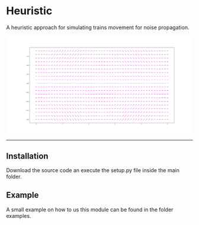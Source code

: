 # Heuristic

A heuristic approach for simulating trains movement for noise propagation.

![Example vector field for a given Track (blue line)](img/slopefield.png)

---

## Installation

Download the source code an execute the setup.py file inside the main folder.

## Example

A small example on how to us this module can be found in the folder examples.